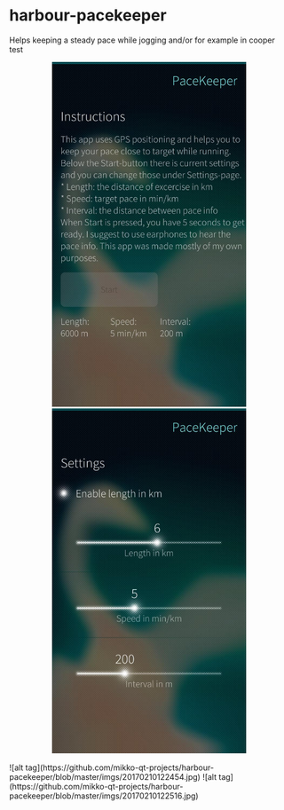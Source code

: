 # harbour-pacekeeper
Helps keeping a steady pace while jogging and/or for example in cooper test

<p align="center">
  <img src="https://github.com/mikko-qt-projects/harbour-pacekeeper/blob/master/imgs/20170210122454.jpg" width="350"/>
  <img src="https://github.com/mikko-qt-projects/harbour-pacekeeper/blob/master/imgs/20170210122516.jpg" width="350"/>
</p>
![alt tag](https://github.com/mikko-qt-projects/harbour-pacekeeper/blob/master/imgs/20170210122454.jpg)
![alt tag](https://github.com/mikko-qt-projects/harbour-pacekeeper/blob/master/imgs/20170210122516.jpg)
